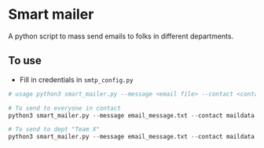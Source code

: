 # Smart mailer

A python script to mass send emails to folks in different departments.

## To use

- Fill in credentials in `smtp_config.py`

```python
# usage python3 smart_mailer.py --message <email file> --contact <contacts file> --dept '<dept to filter>'

# To send to everyone in contact
python3 smart_mailer.py --message email_message.txt --contact maildata.csv --dept 'all'

# To send to dept "Team X"
python3 smart_mailer.py --message email_message.txt --contact maildata.csv --dept 'Team X'
```
